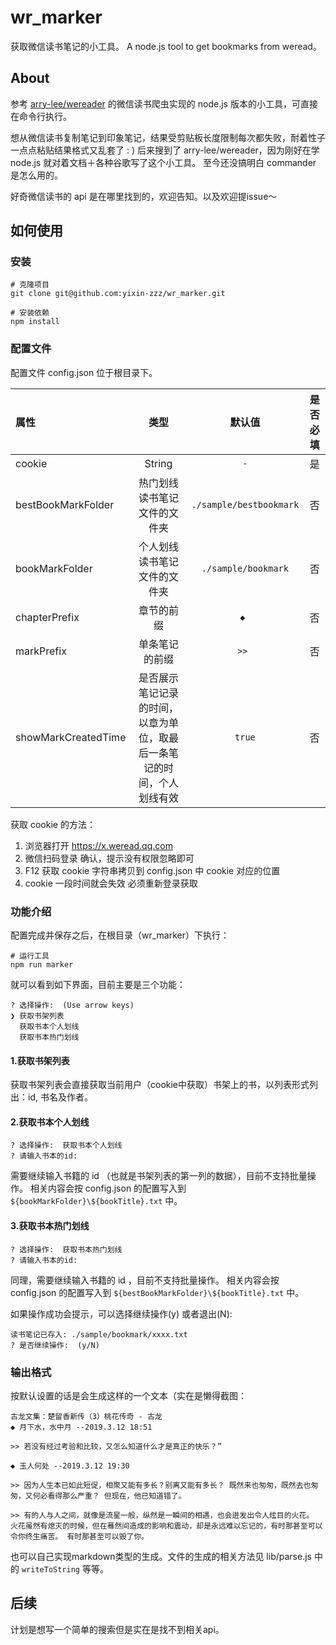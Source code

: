 # wr_marker
获取微信读书笔记的小工具。
A node.js tool to get bookmarks from weread。

## About
参考 [arry-lee/wereader](https://github.com/arry-lee/wereader) 的微信读书爬虫实现的 node.js 版本的小工具，可直接在命令行执行。

想从微信读书复制笔记到印象笔记，结果受剪贴板长度限制每次都失败，耐着性子一点点粘贴结果格式又乱套了 : )   后来搜到了 arry-lee/wereader，因为刚好在学 node.js 就对着文档＋各种谷歌写了这个小工具。 至今还没搞明白 commander 是怎么用的。 

好奇微信读书的 api 是在哪里找到的，欢迎告知。以及欢迎提issue～

## 如何使用
### 安装
```shell
# 克隆项目
git clone git@github.com:yixin-zzz/wr_marker.git

# 安装依赖
npm install
```

### 配置文件
配置文件  config.json 位于根目录下。

| 属性 | 类型 | 默认值 | 是否必填 |
|:---- |:----:|:-------:|:--------:|
| cookie | String | `-` | 是 |
| bestBookMarkFolder | 热门划线读书笔记文件的文件夹 | `./sample/bestbookmark` | 否 |
| bookMarkFolder | 个人划线读书笔记文件的文件夹 | `./sample/bookmark` | 否 |
| chapterPrefix | 章节的前缀 | `◆ ` | 否 |
| markPrefix | 单条笔记的前缀 | `>> ` | 否 |
| showMarkCreatedTime | 是否展示笔记记录的时间，以章为单位，取最后一条笔记的时间，个人划线有效 | `true` | 否 |

获取 cookie 的方法：
1. 浏览器打开 https://x.weread.qq.com
2. 微信扫码登录 确认，提示没有权限忽略即可
3. F12 获取 cookie 字符串拷贝到 config.json 中 cookie 对应的位置
4. cookie 一段时间就会失效 必须重新登录获取


### 功能介绍
配置完成并保存之后，在根目录（wr_marker）下执行：
```shell
# 运行工具
npm run marker
```

就可以看到如下界面，目前主要是三个功能：
```shell
? 选择操作:  (Use arrow keys)
❯ 获取书架列表 
  获取书本个人划线 
  获取书本热门划线 
```

#### 1.获取书架列表 
获取书架列表会直接获取当前用户（cookie中获取）书架上的书，以列表形式列出：id, 书名及作者。

#### 2.获取书本个人划线
```shell
? 选择操作:  获取书本个人划线
? 请输入书本的id:  
```
需要继续输入书籍的 id （也就是书架列表的第一列的数据），目前不支持批量操作。
相关内容会按 config.json 的配置写入到 `${bookMarkFolder}\${bookTitle}.txt` 中。

#### 3.获取书本热门划线 
```shell
? 选择操作:  获取书本热门划线
? 请输入书本的id:  
```
同理，需要继续输入书籍的 id ，目前不支持批量操作。
相关内容会按 config.json 的配置写入到 `${bestBookMarkFolder}\${bookTitle}.txt` 中。

如果操作成功会提示，可以选择继续操作(y) 或者退出(N): 
```shell
读书笔记已存入: ./sample/bookmark/xxxx.txt
? 是否继续操作:  (y/N)  
```

### 输出格式
按默认设置的话是会生成这样的一个文本（实在是懒得截图：
```
古龙文集：楚留香新传（3）桃花传奇 - 古龙
◆ 月下水，水中月 --2019.3.12 18:51

>> 若没有经过考验和比较，又怎么知道什么才是真正的快乐？”

◆ 玉人何处 --2019.3.12 19:30

>> 因为人生本已如此短促，相聚又能有多长？别离又能有多长？ 既然来也匆匆，既然去也匆匆，又何必看得那么严重？ 但现在，他已知道错了。

>> 有的人与人之间，就像是流星一般，纵然是一瞬间的相遇，也会迸发出令人炫目的火花。 火花虽然有熄灭的时候，但在蓦然间造成的影响和震动，却是永远难以忘记的，有时那甚至可以令你终生痛苦。 有时那甚至可以毁了你。
```

也可以自己实现markdown类型的生成。文件的生成的相关方法见 lib/parse.js 中的 `writeToString` 等等。

## 后续
计划是想写一个简单的搜索但是实在是找不到相关api。  
